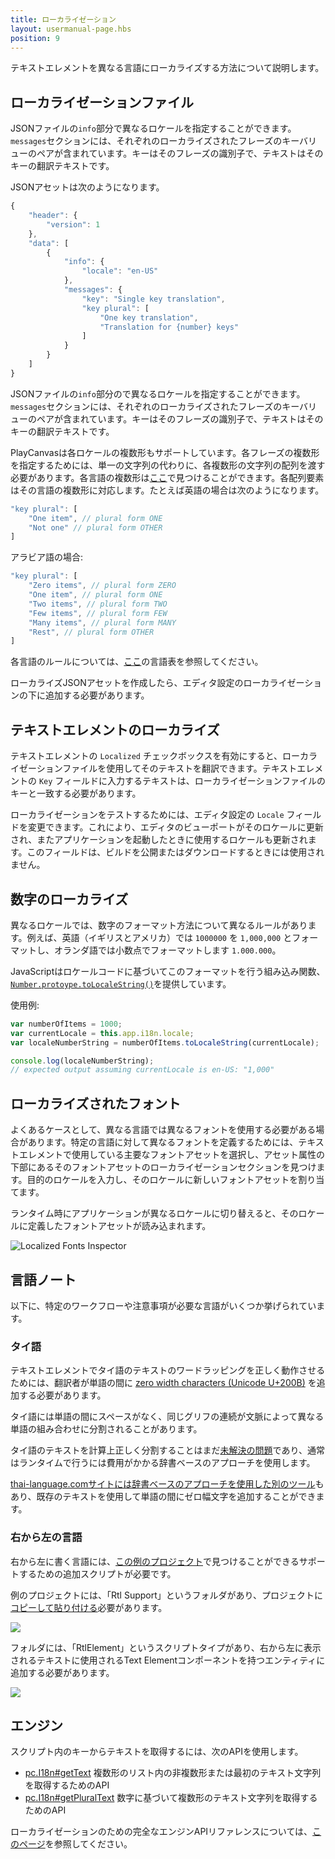 ```yaml
---
title: ローカライゼーション
layout: usermanual-page.hbs
position: 9
---
```


テキストエレメントを異なる言語にローカライズする方法について説明します。

## ローカライゼーションファイル

JSONファイルの`info`部分で異なるロケールを指定することができます。`messages`セクションには、それぞれのローカライズされたフレーズのキーバリューのペアが含まれています。キーはそのフレーズの識別子で、テキストはそのキーの翻訳テキストです。

JSONアセットは次のようになります。

```javascript
{
    "header": {
        "version": 1
    },
    "data": [
        {
            "info": {
                "locale": "en-US"
            },
            "messages": {
                "key": "Single key translation",
                "key plural": [
                    "One key translation",
                    "Translation for {number} keys"
                ]
            }
        }
    ]
}
```

JSONファイルの`info`部分ので異なるロケールを指定することができます。`messages`セクションには、それぞれのローカライズされたフレーズのキーバリューのペアが含まれています。キーはそのフレーズの識別子で、テキストはそのキーの翻訳テキストです。

PlayCanvasは各ロケールの複数形もサポートしています。各フレーズの複数形を指定するためには、単一の文字列の代わりに、各複数形の文字列の配列を渡す必要があります。各言語の複数形は[ここ][1]で見つけることができます。各配列要素はその言語の複数形に対応します。たとえば英語の場合は次のようになります。

```javascript
"key plural": [
    "One item", // plural form ONE
    "Not one" // plural form OTHER
]
```

アラビア語の場合:

```javascript
"key plural": [
    "Zero items", // plural form ZERO
    "One item", // plural form ONE
    "Two items", // plural form TWO
    "Few items", // plural form FEW
    "Many items", // plural form MANY
    "Rest", // plural form OTHER
]
```

各言語のルールについては、[ここ][1]の言語表を参照してください。

ローカライズJSONアセットを作成したら、エディタ設定のローカライゼーションの下に追加する必要があります。

## テキストエレメントのローカライズ

テキストエレメントの `Localized` チェックボックスを有効にすると、ローカライゼーションファイルを使用してそのテキストを翻訳できます。テキストエレメントの `Key` フィールドに入力するテキストは、ローカライゼーションファイルのキーと一致する必要があります。

ローカライゼーションをテストするためには、エディタ設定の `Locale` フィールドを変更できます。これにより、エディタのビューポートがそのロケールに更新され、またアプリケーションを起動したときに使用するロケールも更新されます。このフィールドは、ビルドを公開またはダウンロードするときには使用されません。

## 数字のローカライズ

異なるロケールでは、数字のフォーマット方法について異なるルールがあります。例えば、英語（イギリスとアメリカ）では `1000000` を `1,000,000` とフォーマットし、オランダ語では小数点でフォーマットします `1.000.000`。

JavaScriptはロケールコードに基づいてこのフォーマットを行う組み込み関数、[`Number.protoype.toLocaleString()`][5]を提供しています。

使用例:

```javascript
var numberOfItems = 1000;
var currentLocale = this.app.i18n.locale;
var localeNumberString = numberOfItems.toLocaleString(currentLocale);

console.log(localeNumberString);
// expected output assuming currentLocale is en-US: "1,000"
```

## ローカライズされたフォント

よくあるケースとして、異なる言語では異なるフォントを使用する必要がある場合があります。特定の言語に対して異なるフォントを定義するためには、テキストエレメントで使用している主要なフォントアセットを選択し、アセット属性の下部にあるそのフォントアセットのローカライゼーションセクションを見つけます。目的のロケールを入力し、そのロケールに新しいフォントアセットを割り当てます。

ランタイム時にアプリケーションが異なるロケールに切り替えると、そのロケールに定義したフォントアセットが読み込まれます。

![Localized Fonts Inspector][9]

## 言語ノート

以下に、特定のワークフローや注意事項が必要な言語がいくつか挙げられています。

### タイ語

テキストエレメントでタイ語のテキストのワードラッピングを正しく動作させるためには、翻訳者が単語の間に [zero width characters (Unicode U+200B)][7] を追加する必要があります。

タイ語には単語の間にスペースがなく、同じグリフの連続が文脈によって異なる単語の組み合わせに分割されることがあります。

タイ語のテキストを計算上正しく分割することはまだ[未解決の問題][6]であり、通常はランタイムで行うには費用がかかる辞書ベースのアプローチを使用します。

[thai-language.comサイトには辞書ベースのアプローチを使用した別のツール][8]もあり、既存のテキストを使用して単語の間にゼロ幅文字を追加することができます。

### 右から左の言語

右から左に書く言語には、[この例のプロジェクト][10]で見つけることができるサポートするための追加スクリプトが必要です。

例のプロジェクトには、「Rtl Support」というフォルダがあり、プロジェクトに[コピーして貼り付ける][11]必要があります。

![][12]

フォルダには、「RtlElement」というスクリプトタイプがあり、右から左に表示されるテキストに使用されるText Elementコンポーネントを持つエンティティに追加する必要があります。

![][13]

## エンジン

スクリプト内のキーからテキストを取得するには、次のAPIを使用します。

* [pc.I18n#getText][3] 複数形のリスト内の非複数形または最初のテキスト文字列を取得するためのAPI
* [pc.I18n#getPluralText][4] 数字に基づいて複数形のテキスト文字列を取得するためのAPI

ローカライゼーションのための完全なエンジンAPIリファレンスについては、[このページ][2]を参照してください。

[1]: https://www.unicode.org/cldr/charts/latest/supplemental/language_plural_rules.html
[2]: /api/pc.I18n.html
[3]: /api/pc.I18n.html#getText
[4]: /api/pc.I18n.html#getPluralText
[5]: https://developer.mozilla.org/en-US/docs/Web/JavaScript/Reference/Global_Objects/Number/toLocaleString
[6]: http://www.thai-language.com/ref/breaking-words
[7]: https://en.wikipedia.org/wiki/Zero-width_space
[8]: http://www.thai-language.com/?nav=zwsp
[9]: /images/user-manual/user-interface/localization/localized-fonts-inspector.gif
[10]: /tutorials/right-to-left-language-support/
[11]: /user-manual/designer/assets/#copy-and-paste-between-projects
[12]: /images/user-manual/user-interface/localization/rtl-asset-folder.png
[13]: /images/user-manual/user-interface/localization/adding-rtl-script-type.png
